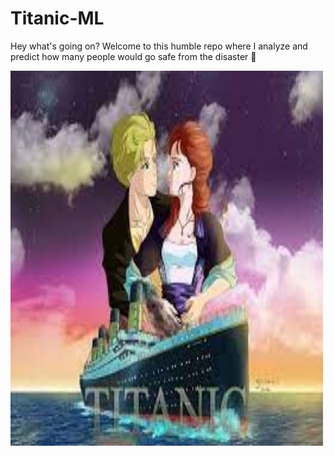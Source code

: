 # Titanic-ML

Hey what's going on?
Welcome to this humble repo where I analyze and predict how many people would go safe from the disaster 🫨

<img src="Image/titanic-anime-image.jpg" alt="Titanic-Anime" width="500" height="600">
